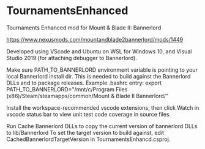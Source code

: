 # TournamentsEnhanced
Tournaments Enhanced mod for Mount &amp; Blade II: Bannerlord

https://www.nexusmods.com/mountandblade2bannerlord/mods/1449

Developed using VScode and Ubuntu on WSL for Windows 10, and Visual Studio 2019 (for attaching debugger to Bannerlord).

Make sure PATH_TO_BANNERLORD environment variable is pointing to your local Bannerlord install dir. This is needed to build against the Bannerlord DLLs and to package releases.
Example .bashrc entry:
export PATH_TO_BANNERLORD="/mnt/c/Program Files (x86)/Steam/steamapps/common/Mount & Blade II Bannerlord/"

Install the workspace-recommended vscode extensions, then click Watch in vscode status bar to view unit test code coverage in source files.

Run Cache Bannerlord DLLs to copy the current version of bannerlord DLLs to lib/Bannerlord
To set the target version to build against, edit CachedBannerlordTargetVersion in TournamentsEnhancd.csproj.
